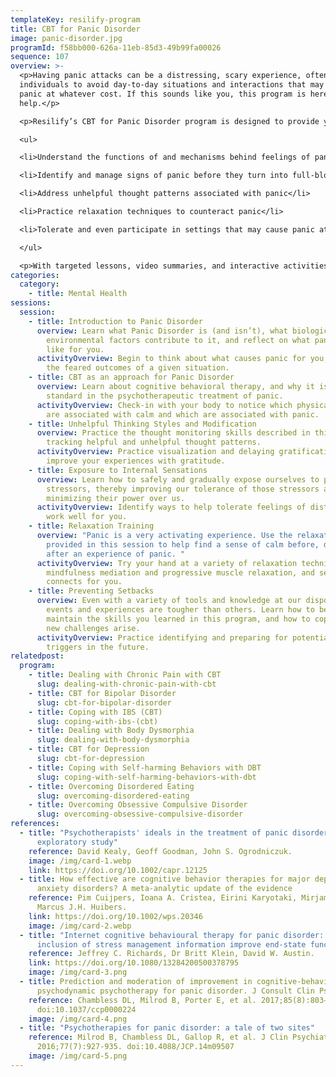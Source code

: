 ```yaml
---
templateKey: resilify-program
title: CBT for Panic Disorder
image: panic-disorder.jpg
programId: f58bb000-626a-11eb-85d3-49b99fa00026
sequence: 107
overview: >-
  <p>Having panic attacks can be a distressing, scary experience, often causing
  individuals to avoid day-to-day situations and interactions that may trigger
  panic at whatever cost. If this sounds like you, this program is here to
  help.</p>

  <p>Resilify’s CBT for Panic Disorder program is designed to provide you the tools and knowledge needed to help get a handle on panic attacks. Through the lens of cognitive behavioral therapy (CBT)—one of the strongest evidence-based therapies to target panic—you will learn to:</p>

  <ul>

  <li>Understand the functions of and mechanisms behind feelings of panic</li>

  <li>Identify and manage signs of panic before they turn into full-blown attacks</li>

  <li>Address unhelpful thought patterns associated with panic</li>

  <li>Practice relaxation techniques to counteract panic</li>

  <li>Tolerate and even participate in settings that may cause panic attacks</li>

  </ul>

  <p>With targeted lessons, video summaries, and interactive activities, Resilify'sCBT for Panic Disorder program can be a powerful tool as you continue your journey of self-improvement.</p>
categories:
  category:
    - title: Mental Health
sessions:
  session:
    - title: Introduction to Panic Disorder
      overview: Learn what Panic Disorder is (and isn’t), what biological and
        environmental factors contribute to it, and reflect on what panic looks
        like for you.
      activityOverview: Begin to think about what causes panic for you, reflecting on
        the feared outcomes of a given situation.
    - title: CBT as an approach for Panic Disorder
      overview: Learn about cognitive behavioral therapy, and why it is the gold
        standard in the psychotherapeutic treatment of panic.
      activityOverview: Check-in with your body to notice which physical sensations
        are associated with calm and which are associated with panic.
    - title: Unhelpful Thinking Styles and Modification
      overview: Practice the thought monitoring skills described in this session,
        tracking helpful and unhelpful thought patterns.
      activityOverview: Practice visualization and delaying gratification to further
        improve your experiences with gratitude.
    - title: Exposure to Internal Sensations
      overview: Learn how to safely and gradually expose ourselves to panic-inducing
        stressors, thereby improving our tolerance of those stressors and
        minimizing their power over us.
      activityOverview: Identify ways to help tolerate feelings of distress that may
        work well for you.
    - title: Relaxation Training
      overview: "Panic is a very activating experience. Use the relaxation tips
        provided in this session to help find a sense of calm before, during and
        after an experience of panic. "
      activityOverview: Try your hand at a variety of relaxation techniques, including
        mindfulness mediation and progressive muscle relaxation, and see what
        connects for you.
    - title: Preventing Setbacks
      overview: Even with a variety of tools and knowledge at our disposal, some days,
        events and experiences are tougher than others. Learn how to best
        maintain the skills you learned in this program, and how to cope when
        new challenges arise.
      activityOverview: Practice identifying and preparing for potential stressors and
        triggers in the future.
relatedpost:
  program:
    - title: Dealing with Chronic Pain with CBT
      slug: dealing-with-chronic-pain-with-cbt
    - title: CBT for Bipolar Disorder
      slug: cbt-for-bipolar-disorder
    - title: Coping with IBS (CBT)
      slug: coping-with-ibs-(cbt)
    - title: Dealing with Body Dysmorphia
      slug: dealing-with-body-dysmorphia
    - title: CBT for Depression
      slug: cbt-for-depression
    - title: Coping with Self-harming Behaviors with DBT
      slug: coping-with-self-harming-behaviors-with-dbt
    - title: Overcoming Disordered Eating
      slug: overcoming-disordered-eating
    - title: Overcoming Obsessive Compulsive Disorder
      slug: overcoming-obsessive-compulsive-disorder
references:
  - title: "Psychotherapists' ideals in the treatment of panic disorder: An
      exploratory study"
    reference: David Kealy, Geoff Goodman, John S. Ogrodniczuk.
    image: /img/card-1.webp
    link: https://doi.org/10.1002/capr.12125
  - title: How effective are cognitive behavior therapies for major depression and
      anxiety disorders? A meta-analytic update of the evidence
    reference: Pim Cuijpers, Ioana A. Cristea, Eirini Karyotaki, Mirjam Reijnders,
      Marcus J.H. Huibers.
    link: https://doi.org/10.1002/wps.20346
    image: /img/card-2.webp
  - title: "Internet cognitive behavioural therapy for panic disorder: Does the
      inclusion of stress management information improve end-state functioning?"
    reference: Jeffrey C. Richards, Dr Britt Klein, David W. Austin.
    link: https://doi.org/10.1080/13284200500378795
    image: /img/card-3.png
  - title: Prediction and moderation of improvement in cognitive-behavioral and
      psychodynamic psychotherapy for panic disorder. J Consult Clin Psychol
    reference: Chambless DL, Milrod B, Porter E, et al. 2017;85(8):803–813.
      doi:10.1037/ccp0000224
    image: /img/card-4.png
  - title: "Psychotherapies for panic disorder: a tale of two sites"
    reference: Milrod B, Chambless DL, Gallop R, et al. J Clin Psychiatry.
      2016;77(7):927-935. doi:10.4088/JCP.14m09507
    image: /img/card-5.png
---
```

